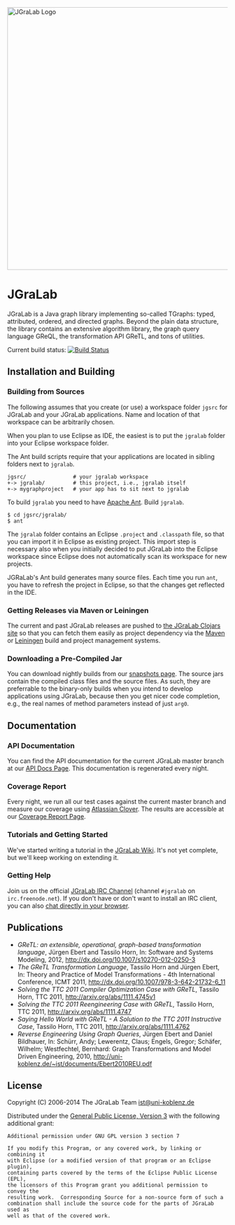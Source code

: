 <object data="http://jgralab.github.io/jgralab/images/jgralab-logo.svg" width="600">
  <img src="http://jgralab.github.io/jgralab/images/jgralab-logo.png" alt="JGraLab Logo" width="600">
</object>

# JGraLab

JGraLab is a Java graph library implementing so-called TGraphs: typed,
attributed, ordered, and directed graphs.  Beyond the plain data structure, the
library contains an extensive algorithm library, the graph query language
GReQL, the transformation API GReTL, and tons of utilities.

Current build status: [![Build Status](https://secure.travis-ci.org/jgralab/jgralab.png)](http://travis-ci.org/jgralab/jgralab)

## Installation and Building

### Building from Sources

The following assumes that you create (or use) a workspace folder `jgsrc` for JGraLab 
and your JGraLab applications. Name and location of that workspace can be arbitrarily
chosen.

When you plan to use Eclipse as IDE, the easiest is to put the `jgralab` folder into
your Eclipse workspace folder.

The Ant build scripts require that your applications are located
in sibling folders next to `jgralab`.

    jgsrc/               # your jgralab workspace
    +-> jgralab/         # this project, i.e., jgralab itself
    +-> mygraphproject   # your app has to sit next to jgralab
    
To build `jgralab` you need to have [Apache Ant](http://ant.apache.org/).
Build `jgralab`.

    $ cd jgsrc/jgralab/
    $ ant

The `jgralab` folder contains an Eclipse `.project` and `.classpath` file, so that you
can import it in Eclipse as existing project. This import step is necessary also when
you initially decided to put JGraLab into the Eclipse workspace since
Eclipse does not automatically scan its workspace for new projects.

JGRaLab's Ant build generates many source files. Each time you run `ant`, you have
to refresh the project in Eclipse, so that the changes get reflected in the IDE. 

### Getting Releases via Maven or Leiningen

The current and past JGraLab releases are pushed to
[the JGraLab Clojars site](https://clojars.org/de.uni-koblenz.ist/jgralab) so
that you can fetch them easily as project dependency via the
[Maven](http://maven.apache.org/) or [Leiningen](http://leiningen.org/) build
and project management systems.

### Downloading a Pre-Compiled Jar

You can download nightly builds from our
[snapshots page](http://userpages.uni-koblenz.de/~ist/jgralab/snapshots/).  The
source jars contain the compiled class files and the source files.  As such,
they are preferrable to the binary-only builds when you intend to develop
applications using JGraLab, because then you get nicer code completion, e.g.,
the real names of method parameters instead of just `arg0`.

## Documentation

### API Documentation

You can find the API documentation for the current JGraLab master branch at our
[API Docs Page](http://userpages.uni-koblenz.de/~ist/jgralab/api/).  This
documentation is regenerated every night.

### Coverage Report

Every night, we run all our test cases against the current master branch and
measure our coverage using
[Atlassian Clover](http://www.atlassian.com/software/clover/overview).  The
results are accessible at our
[Coverage Report Page](http://userpages.uni-koblenz.de/~ist/jgralab/clover-report/).

### Tutorials and Getting Started

We've started writing a tutorial in the
[JGraLab Wiki](https://github.com/jgralab/jgralab/wiki).  It's not yet
complete, but we'll keep working on extending it.

### Getting Help

Join us on the official [JGraLab IRC Channel](irc://irc.freenode.net/#jgralab)
(channel `#jgralab` on `irc.freenode.net`).  If you don't have or don't want to
install an IRC client, you can also
[chat directly in your browser](http://webchat.freenode.net/?channels=jgralab).

## Publications

  - _GReTL: an extensible, operational, graph-based transformation language_,
    Jürgen Ebert and Tassilo Horn, In: Software and Systems Modeling, 2012,
    http://dx.doi.org/10.1007/s10270-012-0250-3
  - _The GReTL Transformation Language_, Tassilo Horn and Jürgen Ebert, In:
    Theory and Practice of Model Transformations - 4th International
    Conference, ICMT 2011, http://dx.doi.org/10.1007/978-3-642-21732-6_11
  - _Solving the TTC 2011 Compiler Optimization Case with GReTL_, Tassilo Horn,
    TTC 2011, http://arxiv.org/abs/1111.4745v1
  - _Solving the TTC 2011 Reengineering Case with GReTL_, Tassilo Horn, TTC
    2011, http://arxiv.org/abs/1111.4747
  - _Saying Hello World with GReTL - A Solution to the TTC 2011 Instructive
    Case_, Tassilo Horn, TTC 2011, http://arxiv.org/abs/1111.4762
  - _Reverse Engineering Using Graph Queries_, Jürgen Ebert and Daniel
    Bildhauer, In: Schürr, Andy; Lewerentz, Claus; Engels, Gregor; Schäfer,
    Wilhelm; Westfechtel, Bernhard: Graph Transformations and Model Driven
    Engineering, 2010, http://uni-koblenz.de/~ist/documents/Ebert2010REU.pdf

## License

Copyright (C) 2006-2014 The JGraLab Team <ist@uni-koblenz.de>

Distributed under the
[General Public License, Version 3](http://www.gnu.org/copyleft/gpl.html) with
the following additional grant:

    Additional permission under GNU GPL version 3 section 7

    If you modify this Program, or any covered work, by linking or combining it
    with Eclipse (or a modified version of that program or an Eclipse plugin),
    containing parts covered by the terms of the Eclipse Public License (EPL),
    the licensors of this Program grant you additional permission to convey the
    resulting work.  Corresponding Source for a non-source form of such a
    combination shall include the source code for the parts of JGraLab used as
    well as that of the covered work.


<!-- Local Variables:        -->
<!-- mode: markdown          -->
<!-- indent-tabs-mode: nil   -->
<!-- End:                    -->

